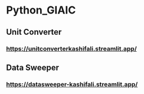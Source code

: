 # Python_GIAIC

## Unit Converter
### https://unitconverterkashifali.streamlit.app/

## Data Sweeper
### https://datasweeper-kashifali.streamlit.app/